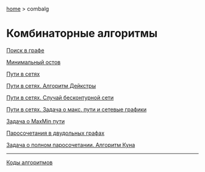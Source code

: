 <script type="text/x-mathjax-config">MathJax.Hub.Config({tex2jax: {inlineMath: [['$','$'], ['\(','\)']]}});</script><script src='https://cdnjs.cloudflare.com/ajax/libs/mathjax/2.7.5/MathJax.js?config=TeX-MML-AM_CHTML' async></script>

[home](../) > combalg

# Комбинаторные алгоритмы

[Поиск в графе](files/search.pdf)

[Минимальный остов](files/ostov.pdf)

[Пути в сетях](files/net.pdf)

[Пути в сетях. Алгоритм Дейкстры](files/dijkstra.pdf)

[Пути в сетях. Случай бесконтурной сети](files/bezkontur.pdf)

[Пути в сетях. Задача о макс. пути и сетевые графики](files/maxnet.pdf)

[Задача о MaxMin пути](files/maxmin.pptx)

[Паросочетания в двудольных графах](files/pairs.pdf)

[Задача о полном паросочетании. Алгоритм Куна](files/kun.pdf)

------

[Коды алгоритмов](files/shpora.docx)